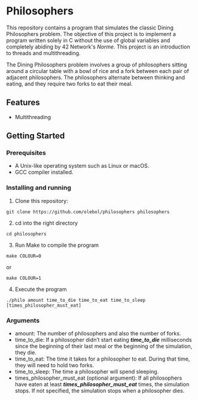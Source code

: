 # Philosophers

This repository contains a program that simulates the classic Dining Philosophers problem. The objective of this project is to implement a program written solely in C without the use of global variables and completely abiding by 42 Network's *Norme*. This project is an introduction to threads and multithreading.

The Dining Philosophers problem involves a group of philosophers sitting around a circular table with a bowl of rice and a fork between each pair of adjacent philosophers. The philosophers alternate between thinking and eating, and they require two forks to eat their meal.

## Features

- Multithreading

## Getting Started

### Prerequisites

- A Unix-like operating system such as Linux or macOS.
- GCC compiler installed.

### Installing and running

1. Clone this repository:
```
git clone https://github.com/olebol/philosophers philosophers
```

2. cd into the right directory
```
cd philosophers
```

3. Run Make to compile the program
```
make COLOUR=0
```
or
```
make COLOUR=1
```

4. Execute the program
```
./philo amount time_to_die time_to_eat time_to_sleep [times_philosopher_must_eat]
```
### Arguments
- amount: The number of philosophers and also the number
of forks.
- time_to_die: If a philosopher didn’t start eating ***time_to_die***
milliseconds since the beginning of their last meal or the beginning of the simulation, they die.
- time_to_eat: The time it takes for a philosopher to eat.
During that time, they will need to hold two forks.
- time_to_sleep: The time a philosopher will spend sleeping.
- times_philosopher_must_eat (optional argument): If all
philosophers have eaten at least ***times_philosopher_must_eat***
times, the simulation stops. If not specified, the simulation stops when a
philosopher dies.
